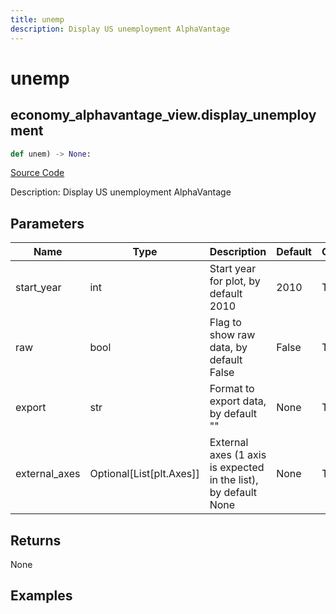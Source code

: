 ```yaml
---
title: unemp
description: Display US unemployment AlphaVantage
---
```

# unemp

## economy_alphavantage_view.display_unemployment

```python
def unem) -> None:
```
[Source Code](https://github.com/OpenBB-finance/OpenBBTerminal/tree/main/openbb_terminal/decorators.py#L376)

Description: Display US unemployment AlphaVantage

## Parameters

| Name | Type | Description | Default | Optional |
| ---- | ---- | ----------- | ------- | -------- |
| start_year | int | Start year for plot, by default 2010 | 2010 | True |
| raw | bool | Flag to show raw data, by default False | False | True |
| export | str | Format to export data, by default "" | None | True |
| external_axes | Optional[List[plt.Axes]] | External axes (1 axis is expected in the list), by default None | None | True |

## Returns

None

## Examples

